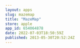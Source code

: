 ```yaml
---
layout: apps
slug: mazemap
title: "MazeMap"
store: apple
app_id: 654064878
date: 2022-07-03T18:50:59Z
published: 2013-05-30T20:52:24Z
---
```

